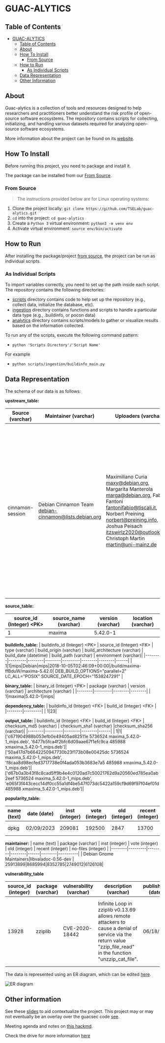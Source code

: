 # GUAC-ALYTICS

## Table of Contents

- [GUAC-ALYTICS](#GUAC-ALYTICS)
  - [Table of Contents](#table-of-contents)
  - [About](#about)
  - [How To Install](#how-to-install)
    - [From Source](#from-source)
  - [How to Run](#how-to-run)
    - [As Individual Scripts](#as-individual-scripts)
  - [Data Representation](#data-representation)
  - [Other Information](#other-information)


## About

Guac-alytics is a collection of tools and resources designed to help researchers and practitioners better understand the risk profile of open-source software ecosystems. 
The repository contains scripts for collecting, initializing, and handling various datasets required for analyzing open-source software ecosystems. 

More information about the project can be found on its [website](https://rcodi.org/project/guac-alytics/).

## How To Install

Before running this project, you need to package and install it.

The package can be installed from our [From Source](#from-source).

### From Source

> The instructions provided below are for Linux operating systems:

1. Clone the project locally:
   `git clone https://github.com/TSELab/guac-alytics.git`
1. `cd` into the project: `cd guac-alytics`
1. Create a `Python 3` virtual environment: `python3 -m venv env`
1. Activate virtual environment: `source env/bin/activate`


## How to Run

After installing the package/project [from source](#how-to-install), the project can be run as individual scripts.

### As Individual Scripts

To import variables correctly, you need to set up the path inside each script. The repository contains the following directories:
- [scripts](scripts/) directory contains code to help set up the repository (e.g., collect data, initialize the database, etc).
- [ingestion](ingestion/) directory contains functions and scripts to handle a particular data type (e.g., .buildinfo, or pocon data)
- [analytics](analytics) directory contains scripts/models to gather or visualize results based on the information collected.

To run any of the scripts, execute the following command pattern:

- `python 'Scripts Directory'/'Script Name'`

For example
- `python scripts/ingestion/buildinfo_main.py`


## Data Representation

The schema of our data is as follows:

**upstream_table:**

| Source (varchar) | Maintainer (varchar) | Uploaders (varchar) | Section (varchar) | Priority (varchar) | Build_Depends (varchar) | Build_Depends_Indep (varchar) | Standards_Version (varchar) | Vcs_Browser (varchar) | Vcs_Git (varchar) | Homepage (varchar) | Rules_Requires_Root (varchar) | Package (varchar) | Architecture (varchar) | Multi_Arch (varchar) | Depends (varchar) | Description (varchar) |
|---------|--------|--------|--------|---------|--------|--------|--------|---------|--------|--------|--------|---------|--------|--------|--------|---------|
|cinnamon-session|Debian Cinnamon Team <debian-cinnamon@lists.debian.org>| Maximiliano Curia <maxy@debian.org>, Margarita Manterola <marga@debian.org>, Fabio Fantoni <fantonifabio@tiscali.it>, Norbert Preining <norbert@preining.info>, Joshua Peisach <itzswirlz2020@outlook.com>, Christoph Martin <martin@uni-mainz.de>|x11|optional| debhelper-compat (= 13), gnome-pkg-tools, intltool, libcanberra-dev, libgl-dev, libglib2.0-dev, libgtk-3-dev, libice-dev, libjson-glib-dev, libsm-dev, libsystemd-dev [linux-any], libupower-glib-dev, libx11-dev, libxapp-dev, libxau-dev, libxcomposite-dev, libxext-dev, libxrender-dev, libxt-dev, libxtst-dev, meson, xtrans-dev,||4.6.2|https://salsa.debian.org/cinnamon-team/cinnamon-session|https://salsa.debian.org/cinnamon-team/cinnamon-session.git -b experimental|http://cinnamon.linuxmint.com|no|cinnamon-session-common|all|foreign|${misc:Depends}|Cinnamon Session Manager - common files The Cinnamon Session Manager is in charge of starting the core components of the Cinnamon desktop, and applications that should be launched at login time.|

**source_table:**

| source_id (Integer) \<PK> | source_name (varchar)   | version (varchar)    | location (varchar) | 
|--------|---------|--------|--------|
| 1|maxima|5.42.0-1|

**buildinfo_table:**
| buildinfo_id (Integer) \<PK> | source_id (Integer) \<FK> | type (varchar) | build_origin (varchar) | build_architecture (varchar)    |  build_date (datetime) | build_path (varchar) | environment (varchar)|
|--------|---------|--------|--------|---------|--------|--------|------|
| 1|1|mips|Debian|mips|2018-10-05T02:46:09+00:00|/build/maxima-ffBduW/maxima-5.42.0|  DEB_BUILD_OPTIONS="parallel=2"  LC_ALL="POSIX"  SOURCE_DATE_EPOCH="1538247291" |

**binary_table:**
| binary_id (Integer) \<PK>   | package (varchar) | version (varchar)    | architecture (varchar) |
|--------|---------|--------|--------|
| 1|maxima|5.42.0-1|mips| 

**dependency_table:**
| buildinfo_id (Integer) \<FK>   | build_id (Integer) \<FK>    | 
|--------|---------|
| 1|23|

**output_table:**
|  buildinfo_id (Integer) \<FK>   | build_id (Integer) \<FK>  | checksum_md5 (varchar) | checksum_sha1 (varchar) |checksum_sha256 (varchar)|
|--------|---------|--------|--------|------|
| 1|1|['c671904988b053efb0e49405ad82511e 5736524 maxima_5.42.0-1_mips.deb', '6477b5fca4f2bfc6d09aae67f1efc9ca 485988 xmaxima_5.42.0-1_mips.deb']|['50a417d7b6642250947730b23f173b08e00425dc 5736524 maxima_5.42.0-1_mips.deb', 'f8caa8d98ecfed3717738e0f4ada053b3683e7a5 485988 xmaxima_5.42.0-1_mips.deb']|['d67b0a3b43f8c8cad5ff9b4e4c0120ad7c50021762d9a20560ed785ea0ab2eef 5736524 maxima_5.42.0-1_mips.deb', 'e065f3f443cecc14df0cc55a1df4be547f073dc5422a159cf9d69f97f04ef01d 485988 xmaxima_5.42.0-1_mips.deb']|
 
**popularity_table:** 

| name (text)  | date  (date)  | inst (integer)  | vote (integer)  | old (integer) | recent (integer) | no-files (integer) | maintainer (text) | inst_norm (varchar) | vote_norm  (varchar)|
|--------|---------|--------|--------|------|--------|----------|------------------------------|------------|------------|
| dpkg|02/09/2023|209081|192500|2847|13700|34|Dpkg Developers|195484.300615492|179981.575889164|


**maintainer:**
| name (text)  | package (varchar)  | inst (integer)  | vote (integer)  | old (integer) | recent (integer) | no-files (integer) | 
|--------|---------|--------|--------|------|--------|----------|
| Debian Gnome Maintainers|libvaladoc-0.56-dev | 25913899|8685994|8352785|2749012|6126108|

**vulnerability_table**

| source_id (integer) | package (varchar) | vulnerability (varchar) | description (varchar) | published_date (datetime) | last_modified_date (datetime) | debianbug (integer) | scope (varchar) | releases (varchar) |
|--------|---------|--------|--------|------|--------|----------|--------|----------|
| 13928|zziplib|CVE-2020-18442|Infinite Loop in zziplib v0.13.69 allows remote attackers to cause a denial of service via the return value "zzip_file_read" in the function "unzzip_cat_file".|06/18/2021|02/22/2022|None|local|{'bookworm': {'status': 'resolved', 'repositories': {'bookworm': '0.13.72+dfsg.1-1.1'}, 'fixed_version': '0.13.72+dfsg.1-1', 'urgency': 'not yet assigned'}} |

The data is represented using an ER diagram, which can be edited [here](https://lucid.app/lucidchart/78e7ef88-3d4d-45de-8b48-703ac1b3007a/edit?viewport_loc=-2%2C-9%2C2444%2C1159%2C0_0&invitationId=inv_5f98e40f-8227-4f62-8064-fb249b491d2b).

![ER diagram](https://github.com/TSELab/guac-alytics/assets/71808684/66ffcb3e-e541-4e63-878c-5a00d7c6b752)


## Other information

See these [slides](https://docs.google.com/presentation/d/1FKthyyVpaDAtYtiiHWIv-lM3RIYWilLE-Bn8NZQ6vEY/edit) to aid contextualize the project. This project may or may not eventually be an overlay over the guacsec code [see](https://github.com/guacsec/guac).

Meeting agenda and notes on [this hackmd](https://hackmd.io/KV42bSFTS5iq1wAfkTX-ow).

Check the drive for more information [here](https://drive.google.com/drive/folders/1Ea21f5vJiTSPFlk1ZRlN9q9ve8jGAyap?usp=sharing)
